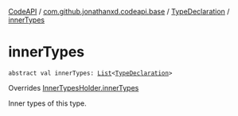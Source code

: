 [CodeAPI](../../index.md) / [com.github.jonathanxd.codeapi.base](../index.md) / [TypeDeclaration](index.md) / [innerTypes](.)

# innerTypes

`abstract val innerTypes: `[`List`](https://kotlinlang.org/api/latest/jvm/stdlib/kotlin.collections/-list/index.html)`<`[`TypeDeclaration`](index.md)`>`

Overrides [InnerTypesHolder.innerTypes](../-inner-types-holder/inner-types.md)

Inner types of this type.

